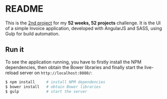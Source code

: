 # README

This is the [2nd project](https://github.com/aziflaj/52#week-2) for my **52 weeks, 52 projects** challenge. It is the UI of a simple Invoice application, developed with AngularJS and SASS, using Gulp for build automation.

## Run it
To see the application running, you have to firstly install the NPM dependencies, then obtain the Bower libraries and finally start the live-reload server on `http://localhost:8080/`:

```bash
$ npm install     # install NPM dependencies
$ bower install   # obtain Bower libraries
$ gulp            # start the server
```
